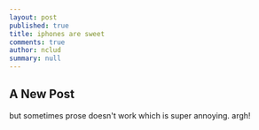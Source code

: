 ```yaml
---
layout: post
published: true
title: iphones are sweet
comments: true
author: nclud
summary: null
---
```


## A New Post

but sometimes prose doesn't work which is super annoying. argh!